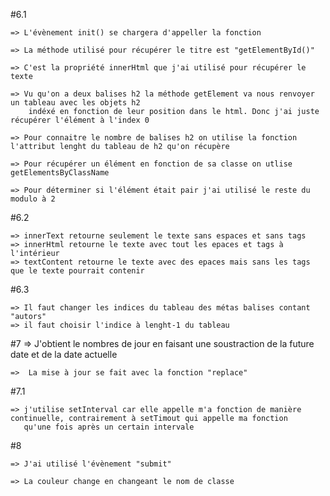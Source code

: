 #6.1 

    => L'évènement init() se chargera d'appeller la fonction

    => La méthode utilisé pour récupérer le titre est "getElementById()"

    => C'est la propriété innerHtml que j'ai utilisé pour récupérer le texte

    => Vu qu'on a deux balises h2 la méthode getElement va nous renvoyer un tableau avec les objets h2 
        indéxé en fonction de leur position dans le html. Donc j'ai juste récupérer l'élément à l'index 0

    => Pour connaitre le nombre de balises h2 on utilise la fonction l'attribut lenght du tableau de h2 qu'on récupère

    => Pour récupérer un élément en fonction de sa classe on utlise getElementsByClassName

    => Pour déterminer si l'élément était pair j'ai utilisé le reste du modulo à 2




#6.2

    => innerText retourne seulement le texte sans espaces et sans tags
    => innerHtml retourne le texte avec tout les epaces et tags à l'intérieur
    => textContent retourne le texte avec des epaces mais sans les tags que le texte pourrait contenir

#6.3

    => Il faut changer les indices du tableau des métas balises contant "autors"
    => il faut choisir l'indice à lenght-1 du tableau 

#7
    =>  J'obtient le nombres de jour en faisant une soustraction de la future date et de la date actuelle

    =>  La mise à jour se fait avec la fonction "replace"


#7.1

    => j'utilise setInterval car elle appelle m'a fonction de manière continuelle, contrairement à setTimout qui appelle ma fonction 
       qu'une fois après un certain intervale

#8

    => J'ai utilisé l'évènement "submit"

    => La couleur change en changeant le nom de classe



